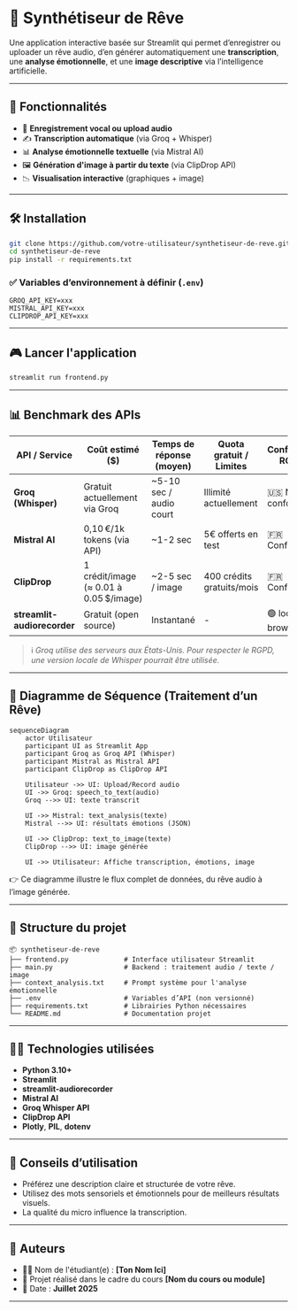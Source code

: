 # 🌙 Synthétiseur de Rêve

Une application interactive basée sur Streamlit qui permet d’enregistrer ou uploader un rêve audio, d’en générer automatiquement une **transcription**, une **analyse émotionnelle**, et une **image descriptive** via l’intelligence artificielle.

---

## 🚀 Fonctionnalités

- 🎤 **Enregistrement vocal ou upload audio**
- ✍️ **Transcription automatique** (via Groq + Whisper)
- 📊 **Analyse émotionnelle textuelle** (via Mistral AI)
- 🖼️ **Génération d'image à partir du texte** (via ClipDrop API)
- 📉 **Visualisation interactive** (graphiques + image)

---

## 🛠️ Installation

```bash
git clone https://github.com/votre-utilisateur/synthetiseur-de-reve.git
cd synthetiseur-de-reve
pip install -r requirements.txt
```

### ✅ Variables d’environnement à définir (`.env`)

```
GROQ_API_KEY=xxx
MISTRAL_API_KEY=xxx
CLIPDROP_API_KEY=xxx
```

---

## 🎮 Lancer l'application

```bash
streamlit run frontend.py
```

---

## 📊 Benchmark des APIs

| API / Service        | Coût estimé ($)                                   | Temps de réponse (moyen) | Quota gratuit / Limites    | Conformité RGPD     |
|----------------------|---------------------------------------------------|---------------------------|-----------------------------|----------------------|
| **Groq (Whisper)**   | Gratuit actuellement via Groq                     | ~5-10 sec / audio court   | Illimité actuellement       | 🇺🇸 Non conforme*     |
| **Mistral AI**       | 0,10 €/1k tokens (via API)                        | ~1-2 sec                  | 5€ offerts en test          | 🇫🇷 Conforme          |
| **ClipDrop**         | 1 crédit/image (≈ 0.01 à 0.05 $/image)            | ~2-5 sec / image          | 400 crédits gratuits/mois   | 🇫🇷 Conforme          |
| **streamlit-audiorecorder** | Gratuit (open source)                    | Instantané                | -                           | 🟢 local browser      |

> ℹ️ *Groq utilise des serveurs aux États-Unis. Pour respecter le RGPD, une version locale de Whisper pourrait être utilisée.*

---

## 📐 Diagramme de Séquence (Traitement d’un Rêve)

```plantuml
sequenceDiagram
    actor Utilisateur
    participant UI as Streamlit App
    participant Groq as Groq API (Whisper)
    participant Mistral as Mistral API
    participant ClipDrop as ClipDrop API

    Utilisateur ->> UI: Upload/Record audio
    UI ->> Groq: speech_to_text(audio)
    Groq -->> UI: texte transcrit

    UI ->> Mistral: text_analysis(texte)
    Mistral -->> UI: résultats émotions (JSON)

    UI ->> ClipDrop: text_to_image(texte)
    ClipDrop -->> UI: image générée

    UI ->> Utilisateur: Affiche transcription, émotions, image

```

👉 Ce diagramme illustre le flux complet de données, du rêve audio à l’image générée.

---

## 📁 Structure du projet

```
📦 synthetiseur-de-reve
├── frontend.py              # Interface utilisateur Streamlit
├── main.py                  # Backend : traitement audio / texte / image
├── context_analysis.txt     # Prompt système pour l'analyse émotionnelle
├── .env                     # Variables d’API (non versionné)
├── requirements.txt         # Librairies Python nécessaires
└── README.md                # Documentation projet
```

---

## 👨‍💻 Technologies utilisées

- **Python 3.10+**
- **Streamlit**
- **streamlit-audiorecorder**
- **Mistral AI**
- **Groq Whisper API**
- **ClipDrop API**
- **Plotly**, **PIL**, **dotenv**

---

## 📌 Conseils d’utilisation

- Préférez une description claire et structurée de votre rêve.
- Utilisez des mots sensoriels et émotionnels pour de meilleurs résultats visuels.
- La qualité du micro influence la transcription.

---

## 📣 Auteurs

- 🧑‍💻 Nom de l'étudiant(e) : **[Ton Nom Ici]**
- 🏫 Projet réalisé dans le cadre du cours **[Nom du cours ou module]**
- 📅 Date : **Juillet 2025**

---
